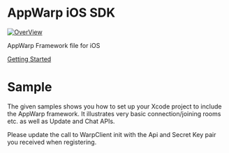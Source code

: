AppWarp iOS SDK
======================

[![OverView](http://appwarp.shephertz.com/images/appwarp_logo.png)](http://appwarp.shephertz.com)

AppWarp Framework file for iOS

[Getting Started](http://appwarp.shephertz.com/game-development-center/ios-game-developers-home/)

Sample
========

The given samples shows you how to set up your Xcode project to include the AppWarp 
framework. It illustrates very basic connection/joining rooms etc. as well as Update and Chat APIs.

Please update the call to WarpClient init with the Api and Secret Key pair you
received when registering.
